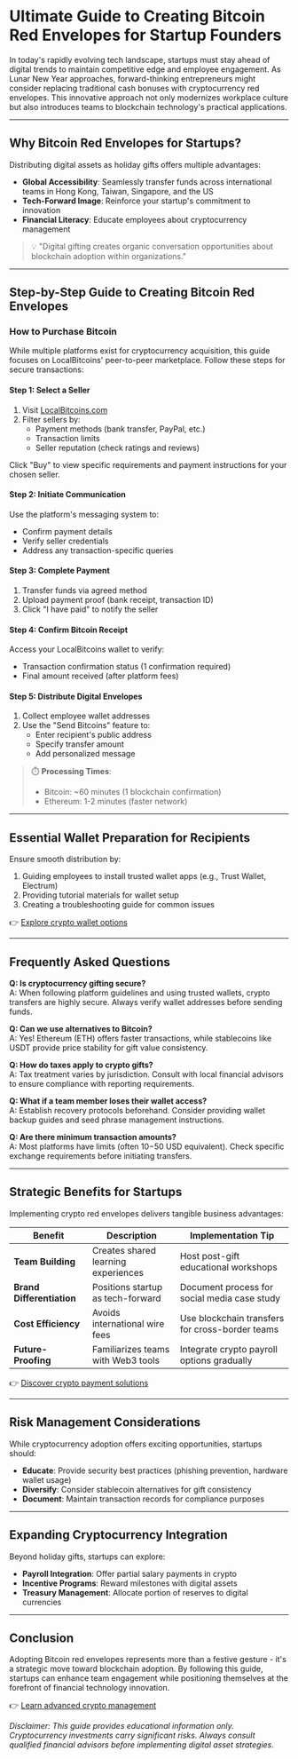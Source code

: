 # Ultimate Guide to Creating Bitcoin Red Envelopes for Startup Founders  

In today's rapidly evolving tech landscape, startups must stay ahead of digital trends to maintain competitive edge and employee engagement. As Lunar New Year approaches, forward-thinking entrepreneurs might consider replacing traditional cash bonuses with cryptocurrency red envelopes. This innovative approach not only modernizes workplace culture but also introduces teams to blockchain technology's practical applications.  

---

## Why Bitcoin Red Envelopes for Startups?

Distributing digital assets as holiday gifts offers multiple advantages:  
- **Global Accessibility**: Seamlessly transfer funds across international teams in Hong Kong, Taiwan, Singapore, and the US  
- **Tech-Forward Image**: Reinforce your startup's commitment to innovation  
- **Financial Literacy**: Educate employees about cryptocurrency management  

> 💡 "Digital gifting creates organic conversation opportunities about blockchain adoption within organizations."  

---

## Step-by-Step Guide to Creating Bitcoin Red Envelopes  

### How to Purchase Bitcoin  

While multiple platforms exist for cryptocurrency acquisition, this guide focuses on LocalBitcoins' peer-to-peer marketplace. Follow these steps for secure transactions:  

#### Step 1: Select a Seller  
1. Visit [LocalBitcoins.com](https://localbitcoins.com/)  
2. Filter sellers by:  
   - Payment methods (bank transfer, PayPal, etc.)  
   - Transaction limits  
   - Seller reputation (check ratings and reviews)  

Click "Buy" to view specific requirements and payment instructions for your chosen seller.  

#### Step 2: Initiate Communication  
Use the platform's messaging system to:  
- Confirm payment details  
- Verify seller credentials  
- Address any transaction-specific queries  

#### Step 3: Complete Payment  
1. Transfer funds via agreed method  
2. Upload payment proof (bank receipt, transaction ID)  
3. Click "I have paid" to notify the seller  

#### Step 4: Confirm Bitcoin Receipt  
Access your LocalBitcoins wallet to verify:  
- Transaction confirmation status (1 confirmation required)  
- Final amount received (after platform fees)  

#### Step 5: Distribute Digital Envelopes  
1. Collect employee wallet addresses  
2. Use the "Send Bitcoins" feature to:  
   - Enter recipient's public address  
   - Specify transfer amount  
   - Add personalized message  

> ⏱️ **Processing Times**:  
> - Bitcoin: ~60 minutes (1 blockchain confirmation)  
> - Ethereum: 1-2 minutes (faster network)  

---

## Essential Wallet Preparation for Recipients  

Ensure smooth distribution by:  
1. Guiding employees to install trusted wallet apps (e.g., Trust Wallet, Electrum)  
2. Providing tutorial materials for wallet setup  
3. Creating a troubleshooting guide for common issues  

👉 [Explore crypto wallet options](https://bit.ly/okx-bonus)  

---

## Frequently Asked Questions  

**Q: Is cryptocurrency gifting secure?**  
A: When following platform guidelines and using trusted wallets, crypto transfers are highly secure. Always verify wallet addresses before sending funds.  

**Q: Can we use alternatives to Bitcoin?**  
A: Yes! Ethereum (ETH) offers faster transactions, while stablecoins like USDT provide price stability for gift value consistency.  

**Q: How do taxes apply to crypto gifts?**  
A: Tax treatment varies by jurisdiction. Consult with local financial advisors to ensure compliance with reporting requirements.  

**Q: What if a team member loses their wallet access?**  
A: Establish recovery protocols beforehand. Consider providing wallet backup guides and seed phrase management instructions.  

**Q: Are there minimum transaction amounts?**  
A: Most platforms have limits (often $10-$50 USD equivalent). Check specific exchange requirements before initiating transfers.  

---

## Strategic Benefits for Startups  

Implementing crypto red envelopes delivers tangible business advantages:  

| Benefit | Description | Implementation Tip |
|--------|-------------|---------------------|
| **Team Building** | Creates shared learning experiences | Host post-gift educational workshops |
| **Brand Differentiation** | Positions startup as tech-forward | Document process for social media case study |
| **Cost Efficiency** | Avoids international wire fees | Use blockchain transfers for cross-border teams |
| **Future-Proofing** | Familiarizes teams with Web3 tools | Integrate crypto payroll options gradually |

👉 [Discover crypto payment solutions](https://bit.ly/okx-bonus)  

---

## Risk Management Considerations  

While cryptocurrency adoption offers exciting opportunities, startups should:  
- **Educate**: Provide security best practices (phishing prevention, hardware wallet usage)  
- **Diversify**: Consider stablecoin alternatives for gift consistency  
- **Document**: Maintain transaction records for compliance purposes  

---

## Expanding Cryptocurrency Integration  

Beyond holiday gifts, startups can explore:  
- **Payroll Integration**: Offer partial salary payments in crypto  
- **Incentive Programs**: Reward milestones with digital assets  
- **Treasury Management**: Allocate portion of reserves to digital currencies  

---

## Conclusion  

Adopting Bitcoin red envelopes represents more than a festive gesture - it's a strategic move toward blockchain adoption. By following this guide, startups can enhance team engagement while positioning themselves at the forefront of financial technology innovation.  

👉 [Learn advanced crypto management](https://bit.ly/okx-bonus)  

*Disclaimer: This guide provides educational information only. Cryptocurrency investments carry significant risks. Always consult qualified financial advisors before implementing digital asset strategies.*
